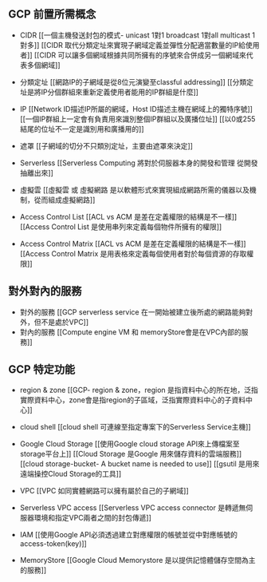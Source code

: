 

## GCP 前置所需概念
- CIDR
[[一個主機發送封包的模式- unicast 1對1 broadcast 1對all multicast 1對多]]
[[CIDR 取代分類定址來實現子網域定義並彈性分配適當數量的IP給使用者]]
[[CIDR 可以讓多個網域根據共同所擁有的序號來合併成另一個網域來代表多個網域]]

- 分類定址
[[網路IP的子網域是從8位元演變至classful addressing]]
[[分類定址是將IP分個群組來重新定義使用者能用的IP群組是什麼]]

- IP
[[Network ID描述IP所屬的網域，Host ID描述主機在網域上的獨特序號]]
[[一個IP群組上一定會有負責用來識別整個IP群組以及廣播位址]]
[[以0或255結尾的位址不一定是識別用和廣播用的]]

- 遮罩
[[子網域的切分不只類別定址，主要由遮罩來決定]]


- Serverless
[[Serverless Computing 將對於伺服器本身的開發和管理 從開發抽離出來]]

- 虛擬雲
[[虛擬雲 或 虛擬網路 是以軟體形式來實現組成網路所需的儀器以及機制，從而組成虛擬網路]]

- Access Control List
[[ACL vs ACM 是差在定義權限的結構是不一樣]]
[[Access Control List 是使用串列來定義每個物件所擁有的權限]]

- Access Control Matrix
[[ACL vs ACM 是差在定義權限的結構是不一樣]]
[[Access Control Matrix 是用表格來定義每個使用者對於每個資源的存取權限]]

## 對外對內的服務
- 對外的服務
[[GCP serverless service 在一開始被建立後所處的網路能夠對外，但不是處於VPC]]
- 對內的服務
[[Compute engine VM 和 memoryStore會是在VPC內部的服務]]



## GCP 特定功能
- region & zone
[[GCP- region & zone，region 是指資料中心的所在地，泛指實際資料中心，zone會是指region的子區域，泛指實際資料中心的子資料中心]]

- cloud shell
[[cloud shell 可連線至指定專案下的Serverless Service主機]] 

- Google Cloud Storage 
[[使用Google cloud storage API來上傳檔案至storage平台上]]
[[Cloud Storage 是Google 用來儲存資料的雲端服務]] 
[[cloud storage-bucket- A bucket name is needed to use]]
[[gsutil 是用來遠端操控Cloud Storage的工具]]

- VPC
[[VPC 如同實體網路可以擁有屬於自己的子網域]]

- Serverless VPC access
[[Serverless VPC access connector 是轉遞無伺服器環境和指定VPC兩者之間的封包傳遞]]

- IAM
[[使用Google API必須透過建立對應權限的帳號並從中對應帳號的access-token(key)]]

- MemoryStore
[[Google Cloud Memorystore 是以提供記憶體儲存空間為主的服務]]